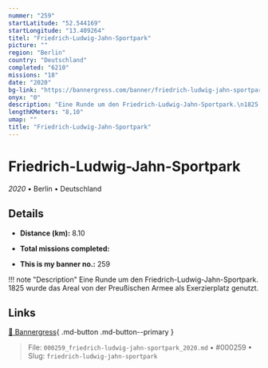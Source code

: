 ```yaml
---
nummer: "259"
startLatitude: "52.544169"
startLongitude: "13.409264"
titel: "Friedrich-Ludwig-Jahn-Sportpark"
picture: ""
region: "Berlin"
country: "Deutschland"
completed: "6210"
missions: "18"
date: "2020"
bg-link: "https://bannergress.com/banner/friedrich-ludwig-jahn-sportpark-739b"
onyx: "0"
description: "Eine Runde um den Friedrich-Ludwig-Jahn-Sportpark.\n1825 wurde das Areal von der Preußischen Armee als Exerzierplatz genutzt."
lengthKMeters: "8,10"
umap: ""
title: "Friedrich-Ludwig-Jahn-Sportpark"
---
```

# Friedrich-Ludwig-Jahn-Sportpark

*2020* • Berlin • Deutschland



## Details
- **Distance (km):** 8.10

- **Total missions completed:** 
- **This is my banner no.:** 259


!!! note "Description"
    Eine Runde um den Friedrich-Ludwig-Jahn-Sportpark.
1825 wurde das Areal von der Preußischen Armee als Exerzierplatz genutzt.



## Links
[🔗 Bannergress](https://bannergress.com/banner/friedrich-ludwig-jahn-sportpark-739b){ .md-button .md-button--primary }



> File: `000259_friedrich-ludwig-jahn-sportpark_2020.md` • #000259 • Slug: `friedrich-ludwig-jahn-sportpark`
